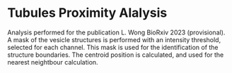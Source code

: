 # Tubules Proximity Alalysis
Analysis performed for the publication L. Wong BioRxiv 2023 (provisional). 
A mask of the vesicle structures is performed with an intensity threshold, selected for each channel. This mask is used for the identification of the structure boundaries. The centroid position is calculated, and used for the nearest neightbour calculation. 
